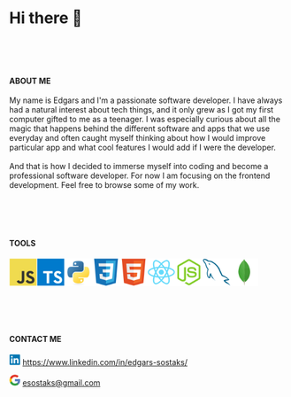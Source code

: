 
<h1>Hi there 👋</h1>

<h4><br><br><br><br>ABOUT ME</h4>


<p>My name is Edgars and I'm a passionate software developer. I have always had a natural interest about tech things, and it only grew as I got my first computer gifted to me as a teenager. I was especially curious about all the magic that happens behind the different software and apps that we use everyday and often caught myself thinking about how I would improve particular app and what cool features I would add if I were the developer. <br><br> And that is how I decided to immerse myself into coding and become a professional software developer. For now I am focusing on the frontend development. Feel free to browse some of my work. </p>

<h4><br><br><br><br>TOOLS</h4>

<div style="display:flex;">
  <img src="https://github.com/devicons/devicon/blob/master/icons/javascript/javascript-original.svg" alt='Javascript logo' width='50' height='50'></img>
  <img src="https://github.com/devicons/devicon/blob/master/icons/typescript/typescript-original.svg" alt='Typescript logo' width='50' height='50'></img>
  <img src="https://github.com/devicons/devicon/blob/master/icons/python/python-original.svg" alt='Python logo' width='50' height='50'></img>
  <img src="https://github.com/devicons/devicon/blob/master/icons/css3/css3-original.svg" alt='CSS logo' width='50' height='50'></img>
  <img src="https://github.com/devicons/devicon/blob/master/icons/html5/html5-original.svg" alt='HTML logo' width='50' height='50'></img>
  <img src="https://github.com/devicons/devicon/blob/master/icons/react/react-original.svg" alt='React logo' width='50' height='50'></img>
  <img src="https://github.com/devicons/devicon/blob/master/icons/nodejs/nodejs-original.svg" alt='NodeJs logo' width='50' height='50'></img>
  <img src="https://github.com/devicons/devicon/blob/master/icons/mysql/mysql-original.svg" alt='MySQL logo' width='50' height='50'></img>
  <img src="https://github.com/devicons/devicon/blob/master/icons/mongodb/mongodb-original.svg" alt='MongoDb logo' width='50' height='50'></img>
</div>

<h4><br><br><br><br>CONTACT ME</h4>

<img src="https://github.com/devicons/devicon/blob/master/icons/linkedin/linkedin-original.svg" alt='LinkedIn logo' width='20' height='20'></img>
 <a href="https://www.linkedin.com/in/edgars-sostaks/">https://www.linkedin.com/in/edgars-sostaks/</a> 
 
<img src="https://github.com/devicons/devicon/blob/master/icons/google/google-original.svg" alt='Google logo' width='20' height='20'></img>
<a href="esostaks@gmail.com">esostaks@gmail.com</a> 

